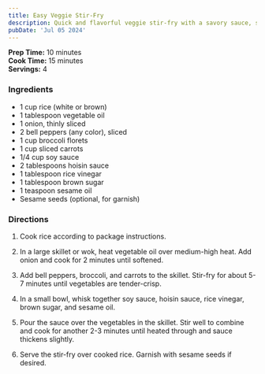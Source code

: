 ```yaml
---
title: Easy Veggie Stir-Fry
description: Quick and flavorful veggie stir-fry with a savory sauce, served over rice for a satisfying meal.
pubDate: 'Jul 05 2024'
---
```


**Prep Time:** 10 minutes  
**Cook Time:** 15 minutes  
**Servings:** 4

### Ingredients

- 1 cup rice (white or brown)
- 1 tablespoon vegetable oil
- 1 onion, thinly sliced
- 2 bell peppers (any color), sliced
- 1 cup broccoli florets
- 1 cup sliced carrots
- 1/4 cup soy sauce
- 2 tablespoons hoisin sauce
- 1 tablespoon rice vinegar
- 1 tablespoon brown sugar
- 1 teaspoon sesame oil
- Sesame seeds (optional, for garnish)

### Directions

1. Cook rice according to package instructions.

2. In a large skillet or wok, heat vegetable oil over medium-high heat. Add onion and cook for 2 minutes until softened.

3. Add bell peppers, broccoli, and carrots to the skillet. Stir-fry for about 5-7 minutes until vegetables are tender-crisp.

4. In a small bowl, whisk together soy sauce, hoisin sauce, rice vinegar, brown sugar, and sesame oil.

5. Pour the sauce over the vegetables in the skillet. Stir well to combine and cook for another 2-3 minutes until heated through and sauce thickens slightly.

6. Serve the stir-fry over cooked rice. Garnish with sesame seeds if desired.
